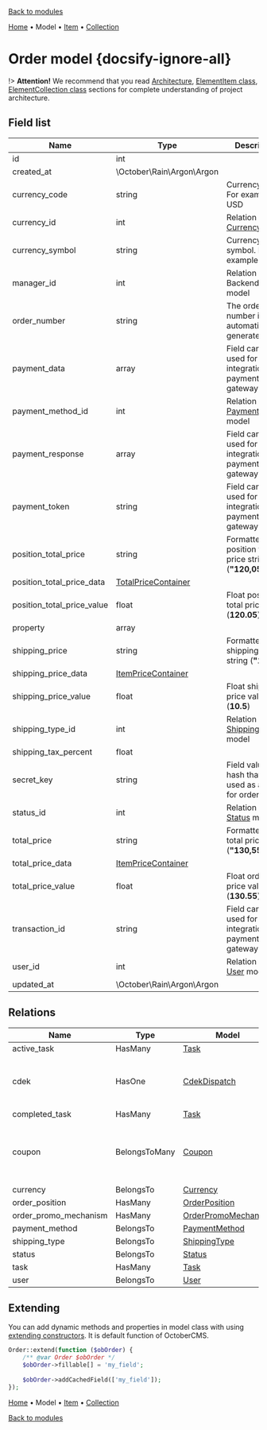 [Back to modules](modules/home.md)

[Home](modules/order/home.md)
• Model
• [Item](modules/order/item/item.md)
• [Collection](modules/order/collection/collection.md)
<!--
• [Components](modules/order/component/component.md)
• [Events](modules/order/event/event.md)
• [Examples](modules/order/examples/examples.md)
• [Extending](modules/order/extending/extending.md)
-->

# Order model {docsify-ignore-all}

!> **Attention!**  We recommend that you read [Architecture](home.md#architecture), [ElementItem class](item-class/item-class.md),
[ElementCollection class](collection-class/collection-class.md) sections for complete understanding of  project architecture.

## Field list

|  Name | Type | Description |
|-------|------|--------|
|id|int|
|created_at|\October\Rain\Argon\Argon|
|currency_code|string|Currency code. For example: USD|
|currency_id|int|Relation with [Currency](modules/currency/model/model.md) model|
|currency_symbol|string|Currency symbol. For example: $|
|manager_id|int|Relation with BackendUser model|
|order_number|string|The order number is automatically generated|
|payment_data|array|Field can be used for integration with payment gateway|
|payment_method_id|int|Relation with [PaymentMethod](modules/payment-method/model/model.md) model|
|payment_response|array|Field can be used for integration with payment gateway|
|payment_token|string|Field can be used for integration with payment gateway|
|position_total_price|string|Formatted position total price string (**"120,05"**)|
|position_total_price_data|[TotalPriceContainer](modules/price-container/home.md#TotalPriceContainer)|
|position_total_price_value|float|Float position total price value (**120.05**)|
|property|array|
|shipping_price|string|Formatted shipping price string (**"10,50"**)|
|shipping_price_data|[ItemPriceContainer](modules/price-container/home.md#ItemPriceContainer)|
|shipping_price_value|float|Float shipping price value (**10.5**)|
|shipping_type_id|int|Relation with [ShippingType](modules/shipping-type/model/model.md) model|
|shipping_tax_percent|float|
|secret_key|string|Field value is hash that is used as a slug for order page|
|status_id|int|Relation with [Status](modules/status/model/model.md) model|
|total_price|string|Formatted order total price string (**"130,55"**)|
|total_price_data|[ItemPriceContainer](modules/price-container/home.md#ItemPriceContainer)|
|total_price_value|float|Float order total price value (**130.55**)|
|transaction_id|string|Field can be used for integration with payment gateway|
|user_id|int|Relation with [User](modules/user/model/model.md) model|
|updated_at|\October\Rain\Argon\Argon|

## Relations

|Name|Type|Model|Description|
|-----|-----|-----|-----|
|active_task|HasMany|[Task](modules/task/model/model.md)|
|cdek|HasOne|[CdekDispatch](modules/cdek-dispatch/model/model.md)|Available with [CDEK for Shopaholic](plugins/home.md#cdek-for-shopaholic) plugin|
|completed_task|HasMany|[Task](modules/task/model/model.md)|
|coupon|BelongsToMany|[Coupon](modules/coupon/model/model.md)|Available with [Coupons for Shopaholic](plugins/home.md#coupons-for-shopaholic) plugin|
|currency|BelongsTo|[Currency](modules/currency/model/model.md)|
|order_position|HasMany|[OrderPosition](modules/order-position/model/model.md)|
|order_promo_mechanism|HasMany|[OrderPromoMechanism](modules/order-promo-mechanism/model/model.md)|
|payment_method|BelongsTo|[PaymentMethod](modules/payment-method/model/model.md)|
|shipping_type|BelongsTo|[ShippingType](modules/shipping-type/model/model.md)|
|status|BelongsTo|[Status](modules/status/model/model.md)|
|task|HasMany|[Task](modules/task/model/model.md)|
|user|BelongsTo|[User](modules/user/model/model.md)|

## Extending

You can add dynamic methods and properties in model class with using [extending constructors](http://octobercms.com/docs/services/behaviors#constructor-extension).
It is default function of OctoberCMS.

```php
Order::extend(function ($obOrder) {
    /** @var Order $obOrder */
    $obOrder->fillable[] = 'my_field';
    
    $obOrder->addCachedField(['my_field']);
});
```

[Home](modules/order/home.md)
• Model
• [Item](modules/order/item/item.md)
• [Collection](modules/order/collection/collection.md)
<!--
• [Components](modules/order/component/component.md)
• [Events](modules/order/event/event.md)
• [Examples](modules/order/examples/examples.md)
• [Extending](modules/order/extending/extending.md)
-->

[Back to modules](modules/home.md)
